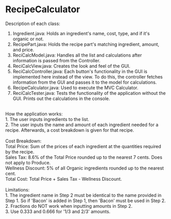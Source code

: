 RecipeCalculator
================
Description of each class:<br>
1. Ingredient.java: Holds an ingredient's name, cost, type, and if it's organic or not.<br>
2. RecipePart.java: Holds the recipe part's matching ingredient, amount, and price.<br>
3. ReciCalcModel.java: Handles all the list and calculations after information is passed from the Controller.<br>
4. ReciCalcView.java: Creates the look and feel of the GUI.<br>
5. ReciCalcController.java: Each button's functionality in the GUI is implemented here instead of the view. To do this, the controller fetches information from the GUI and passes it to the model for calculations.<br>
6. RecipeCalculator.java: Used to execute the MVC Calculator.<br>
7. ReciCalcTester.java: Tests the functionality of the application without the GUI. Prints out the calculations in the console.<br>
<br>
How the application works:<br>
1. The user inputs ingredients to the list.<br>
2. The user inputs the name and amount of each ingredient needed for a recipe. Afterwards, a cost breakdown is given for that recipe.<br>
<br>
Cost Breakdown:<br>
Total Price: Sum of the prices of each ingredient at the quantities required by the recipe.<br>
Sales Tax: 8.6% of the Total Price rounded up to the nearest 7 cents. Does not apply to Produce.<br>
Wellness Discount: 5% of all Organic ingredients rounded up to the nearest cent.<br>
Total Cost: Total Price + Sales Tax - Wellness Discount.<br>
<br>
Limitations:<br>
1. The ingredient name in Step 2 must be identical to the name provided in Step 1. So if 'Bacon' is added in Step 1, then 'Bacon' must be used in Step 2.<br>
2. Fractions do NOT work when inputting amounts in Step 2.<br>
3. Use 0.333 and 0.666 for '1/3 and 2/3' amounts.
